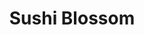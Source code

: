---
layout: place
title: "Sushi Blossom"
permalink: /washington/seattle/sushi-blossom.html
stateAbbr: WA
stateName: Washington
cityName: Seattle
seo:
  name: "Sushi Blossom"
  type: Restaurant
  links: null
description: "Sushi Blossom serves delicious sushi in Seattle, Washington. Try fresh Japanese dishes for a great dining experience. "
place_id: ChIJt7OYoFBrkFQRNnREW4oMMs4
photos:
  - name: >-
      places/ChIJt7OYoFBrkFQRNnREW4oMMs4/photos/AeeoHcJ30H_r8esqbSFN1lhlCWr7HB7jIrL7CbM45wNFT6s6eFUjOUrjRE_4f0lY5A1Ofgm4zP-otm93w9tGCHYfX3T-E82T8r-qkADgDqqQuepiiJBFSrXfDI-a_NJDPnTNOUSVtXlrNtAfHTSyWFQxgIXnXDev6Wxt0CdFCmBSCSneYfGeIHNLSNEy7y05ZCqTpLfLJVYuGsIkdL1kcCYlAoxSr18YuT6mNovHZoedW9LSsg7ltTG0KC8WnrrRkFylHseDwRQSLi17zLWdtSDWYH5H8V9p-NiJiE575MTWqZI5Ppeahm_RGGL_cb_OAXFWb81m5GrueaxMgzSRt_32sx8cwsXuJhEM75j2MWsptiLTgvL-csL6JLbD1c_P2XkMbv4UWk1H34dVe1j0GznS_62iCUz-s-tq9k3pebhjGpAlkNZU
    widthPx: 4032
    heightPx: 3024
    authorAttributions:
      - displayName: Bil Brierley
        uri: https://maps.google.com/maps/contrib/103964817376702180832
        photoUri: >-
          https://lh3.googleusercontent.com/a-/ALV-UjXxx-kw8XDlFmsb-JdbGSyqFkiG4qDscZhtzyvK9k4lVPsa-0lY=s100-p-k-no-mo
    flagContentUri: >-
      https://www.google.com/local/imagery/report/?cb_client=maps_api_places.places_api&image_key=!1e10!2sCIHM0ogKEICAgICEytuihQE&hl=en-US
    googleMapsUri: >-
      https://www.google.com/maps/place//data=!3m4!1e2!3m2!1sCIHM0ogKEICAgICEytuihQE!2e10!4m2!3m1!1s0x54906b50a098b3b7:0xce320c8a5b447436
  - name: >-
      places/ChIJt7OYoFBrkFQRNnREW4oMMs4/photos/AeeoHcI-J8QUWKLE72kq3-8N4ekB_5u6FKsUmKUk5qH0zfDQsC5M0mCDhNT6wXkQIg3kctttuMcqu0cgvYmChQ7lEwOPRSUEwjwtuy_9eHby1ZD31cgLzpdgr6qo7bLmQBD2b2srH9wzSOP_UUTrIzE0rr4IJ76pgtu65-_0tDtFuiZJWTc3i26mIqr14r-oy0a90T12TY-X69TQel6vrCAXMo_XLBx97EDqNmZ6oqTB760732ZisEU9KZL_hgk62wT7VALQNwRUeVnnnG1OvtIBVuMn-2oQ6qYKQhmzChylAO12ig
    widthPx: 2048
    heightPx: 1019
    authorAttributions:
      - displayName: Sushi Blossom
        uri: https://maps.google.com/maps/contrib/101820843517758506790
        photoUri: >-
          https://lh3.googleusercontent.com/a-/ALV-UjV8inCL4vw1aV90TYUUoC3bNXs-NkdcwKMqBuxXcB5wztdLvCM=s100-p-k-no-mo
    flagContentUri: >-
      https://www.google.com/local/imagery/report/?cb_client=maps_api_places.places_api&image_key=!1e10!2sAF1QipNqckrLNAWK2BE013ieBKcNED3CboUhzYqJt2jw&hl=en-US
    googleMapsUri: >-
      https://www.google.com/maps/place//data=!3m4!1e2!3m2!1sAF1QipNqckrLNAWK2BE013ieBKcNED3CboUhzYqJt2jw!2e10!4m2!3m1!1s0x54906b50a098b3b7:0xce320c8a5b447436
  - name: >-
      places/ChIJt7OYoFBrkFQRNnREW4oMMs4/photos/AeeoHcIfPY41yJ_hBVn0xccmn3SSW7pX8CSmcw-RE2jfveDDLzMA0it0zGAA1WYz3gCaJdZ1iOo-mLniwNQmRa6m9owI3n7edP07YPRn3UdRF6LXXEXe2gq9nP5ZtgVT9pycBWQRc-WeudiM8jN6fukdzH7G0Bbe7LVgMsSFGjtpE8GsvwXhss5z72cA9q94nLm252dMtrcFS5OS0KXhFnJfgmPop5rdJjtiSEYy07ihidpbbdvpf8IxURN6G7uX6RlxihKGSoBNHMCP01MG27n0vvLS931MJvRIEXChCMXPdCM9qUYSf_7Cw0lpmBJPZb5-VcnkQC55EStjZWe2xL8xud2i-t9ZQHYT5rUc545uJHXm0MYb_kYBFeiNXpSskwkKkLW5rnF3R0CIpxtEb22AYSzcwlhR3IrzLcoWNEqQJmCDR763
    widthPx: 4032
    heightPx: 3024
    authorAttributions:
      - displayName: Tomas Rodriguez
        uri: https://maps.google.com/maps/contrib/109407676723829019507
        photoUri: >-
          https://lh3.googleusercontent.com/a-/ALV-UjWXDX-dpLzuoBQ_K-DmJwP9yM9iH4LJpHw333fzBwVp01ugzPXc=s100-p-k-no-mo
    flagContentUri: >-
      https://www.google.com/local/imagery/report/?cb_client=maps_api_places.places_api&image_key=!1e10!2sCIHM0ogKEICAgIDpg6GW8QE&hl=en-US
    googleMapsUri: >-
      https://www.google.com/maps/place//data=!3m4!1e2!3m2!1sCIHM0ogKEICAgIDpg6GW8QE!2e10!4m2!3m1!1s0x54906b50a098b3b7:0xce320c8a5b447436
  - name: >-
      places/ChIJt7OYoFBrkFQRNnREW4oMMs4/photos/AeeoHcIdzTmwzm6Qim27H6FUJS3n6D1Yi5GGvwCHGSuJPMKJzCugVNBcG6DlLedCdu9JYvvfocb9kGjRiM1s_9XVcEX3KPRhf2euPSuc8tdFgn71w0KTqar0qe5rbUydD_hxQ6aAYrIKtqm6_H7pTc7cEBWJEx4-3yNvwxMzf3EmXTFb5P1VSFbtoFJdO9OU1fRBth-nFL_q8SnGClj-mrAqIMFA6F4AzXE-EaSHsscKfsJ5XZP9CLYf8iO4St8UDOQbSRL3aOwNjMl2rdh_CnNApV6R_tDlunI-i5dCiHTq-91-Fg
    widthPx: 2048
    heightPx: 1534
    authorAttributions:
      - displayName: Sushi Blossom
        uri: https://maps.google.com/maps/contrib/101820843517758506790
        photoUri: >-
          https://lh3.googleusercontent.com/a-/ALV-UjV8inCL4vw1aV90TYUUoC3bNXs-NkdcwKMqBuxXcB5wztdLvCM=s100-p-k-no-mo
    flagContentUri: >-
      https://www.google.com/local/imagery/report/?cb_client=maps_api_places.places_api&image_key=!1e10!2sAF1QipNpJB-X2E5YqxRrxhRHcwEBcJ63hr5Kgx61hWgz&hl=en-US
    googleMapsUri: >-
      https://www.google.com/maps/place//data=!3m4!1e2!3m2!1sAF1QipNpJB-X2E5YqxRrxhRHcwEBcJ63hr5Kgx61hWgz!2e10!4m2!3m1!1s0x54906b50a098b3b7:0xce320c8a5b447436
  - name: >-
      places/ChIJt7OYoFBrkFQRNnREW4oMMs4/photos/AeeoHcIhg1iWB9foGvKSKbPGcC5vXUqwrlDFB01sGTK_GXjY-x0lJbtHdq_bxsc1jyGN6detz8mLo3uu73MD37rQNMuCADvSwKGkMR8E5-YixPyT6V4E4VpYaV5CmiWQ-YCGhtooPQaUwD8weWdnZbhCcwoEq23L6WRgAT5eKjoyhZJisLrvW8OvcryjFVtVQPuznIYWFgUfj2-2DGK7XKqEUzpY-cCNJ5vD09fmY4ks4zshFo7qR7sROfQZEUoht8o1_ZAGtbva1IqkEjA2D8HnIwh7nYG5T9fi0oJfniHxq8_7CQ
    widthPx: 2048
    heightPx: 1534
    authorAttributions:
      - displayName: Sushi Blossom
        uri: https://maps.google.com/maps/contrib/101820843517758506790
        photoUri: >-
          https://lh3.googleusercontent.com/a-/ALV-UjV8inCL4vw1aV90TYUUoC3bNXs-NkdcwKMqBuxXcB5wztdLvCM=s100-p-k-no-mo
    flagContentUri: >-
      https://www.google.com/local/imagery/report/?cb_client=maps_api_places.places_api&image_key=!1e10!2sAF1QipMLUpyueRTBLmlz_Za3sfCiNd7uTIg5eaqUJIWA&hl=en-US
    googleMapsUri: >-
      https://www.google.com/maps/place//data=!3m4!1e2!3m2!1sAF1QipMLUpyueRTBLmlz_Za3sfCiNd7uTIg5eaqUJIWA!2e10!4m2!3m1!1s0x54906b50a098b3b7:0xce320c8a5b447436
  - name: >-
      places/ChIJt7OYoFBrkFQRNnREW4oMMs4/photos/AeeoHcIwl0MUkequD0JiieWqywdcHaZhboiUIygkeb5zBA69FfmgXB351ZHHzXM3BI5kz7LgXC3CN0zOmmHKOYbi_6g_v2F0305fCIrtRCxXGGhGMIBrkEE2tKyNR9IlBbSjwdwxIt4wIhfkJcnRQhycYKImRBN_hkAxaFroG1I9gOnQ9NmFbMtZqnPVGadTYr3cEPh6CpCLoBMfdLi3llMXLN4P-yqtZ2lWfojmaWQZwc-4uz40FrBBE__bRejx0GXAphO34LgaDCRsTSBfBZofb7USmKuKVvs7CBIGwv7_NIGD34V2ih5ICREfodgFh9O8VVNNxOlbWAWtDwntHSdpZiZjY5-9J7AjSzMdsvUJtWFLaahiFWiXpCObNj80Gki5RPMAJM5RgqlUynE6KoFkI0rB5r4E84TKxX29-ym2YsI7MA
    widthPx: 2448
    heightPx: 3264
    authorAttributions:
      - displayName: Brandon Na
        uri: https://maps.google.com/maps/contrib/114855475861926667664
        photoUri: >-
          https://lh3.googleusercontent.com/a-/ALV-UjWM8569-Zth7vkGFzMZS9OjQNVXqRbEaedqdl9CpriX0Hz96rhz=s100-p-k-no-mo
    flagContentUri: >-
      https://www.google.com/local/imagery/report/?cb_client=maps_api_places.places_api&image_key=!1e10!2sCIHM0ogKEICAgICEsJOsMQ&hl=en-US
    googleMapsUri: >-
      https://www.google.com/maps/place//data=!3m4!1e2!3m2!1sCIHM0ogKEICAgICEsJOsMQ!2e10!4m2!3m1!1s0x54906b50a098b3b7:0xce320c8a5b447436
  - name: >-
      places/ChIJt7OYoFBrkFQRNnREW4oMMs4/photos/AeeoHcLwyNoLgzCottfEVv_8jXnKAVAVB4x98E4nHof4D8_tWE7IAhNZ0gw9ySJNuaxttL2STr96ymy24X6hIgKsfiAZY7I7DiOLTcSeZUr4ESSYocWFw1ijlciUqZrCsyrEm3md0DzZfU_eif8V_nhGqy1EAcO6Lk5iidOJNIH89eckIufcst2EwXOpGPpJ3OAS9uv8h1PBuTPV7LPcReK-fCq8YK5BlEohkKZcl5zAhmXjCLz3NxOQqTMtqeIHpmUjDG6khcaFB8N15lV0lHWoRvJEKotmZm-KtdvfbhR_Chk2GQ
    widthPx: 2048
    heightPx: 1534
    authorAttributions:
      - displayName: Sushi Blossom
        uri: https://maps.google.com/maps/contrib/101820843517758506790
        photoUri: >-
          https://lh3.googleusercontent.com/a-/ALV-UjV8inCL4vw1aV90TYUUoC3bNXs-NkdcwKMqBuxXcB5wztdLvCM=s100-p-k-no-mo
    flagContentUri: >-
      https://www.google.com/local/imagery/report/?cb_client=maps_api_places.places_api&image_key=!1e10!2sAF1QipMcU_VQkdqHUr4N8vTzGDs2RFmY20j77u3MhAJf&hl=en-US
    googleMapsUri: >-
      https://www.google.com/maps/place//data=!3m4!1e2!3m2!1sAF1QipMcU_VQkdqHUr4N8vTzGDs2RFmY20j77u3MhAJf!2e10!4m2!3m1!1s0x54906b50a098b3b7:0xce320c8a5b447436
  - name: >-
      places/ChIJt7OYoFBrkFQRNnREW4oMMs4/photos/AeeoHcIVySwK_G2DMiN_NWXtA8eltqf2My5jXiPtlts4HPGaaJCSEr_c3MJW0fjF9SlOPsgu1GQZln7OrDXL12HhMOLW5mgmXifk2fYPC3I07ZGw3CzqijQ1J30ELUVlk2cHCOMbfxnPEDpkIeptGzuIzSFy2Vv8rqMrlxJB-XLCvhKqmzDBALN355gEaX6c4hLaw7Bxx_Sgf9zSK3Vryu48-ftoAA8CToOa2ZX33fcX41kJBZU_BWCLyZ3VWeabacbUJ67tuV3zELoJFWYfLWjvcmcmjyUGLRzVXcxLXYHv-Ci7AQ
    widthPx: 2048
    heightPx: 1534
    authorAttributions:
      - displayName: Sushi Blossom
        uri: https://maps.google.com/maps/contrib/101820843517758506790
        photoUri: >-
          https://lh3.googleusercontent.com/a-/ALV-UjV8inCL4vw1aV90TYUUoC3bNXs-NkdcwKMqBuxXcB5wztdLvCM=s100-p-k-no-mo
    flagContentUri: >-
      https://www.google.com/local/imagery/report/?cb_client=maps_api_places.places_api&image_key=!1e10!2sAF1QipPXJs6ut2e0MvdQT0vsoET5MSaZu2T_vmMVkJFA&hl=en-US
    googleMapsUri: >-
      https://www.google.com/maps/place//data=!3m4!1e2!3m2!1sAF1QipPXJs6ut2e0MvdQT0vsoET5MSaZu2T_vmMVkJFA!2e10!4m2!3m1!1s0x54906b50a098b3b7:0xce320c8a5b447436
  - name: >-
      places/ChIJt7OYoFBrkFQRNnREW4oMMs4/photos/AeeoHcI2UUbb6LYXhPAaAExI4POJv-SBjph_e1fRrEphhXeuCtG9v2xIzTGQj2gJjH6xz-QpCBpXA-o_VsgFEPJx_KOg-ERJsyAIOd-jVbkMf02vV_SOXwgOpwZtDylUbyjfrZpbTCB3O_WomigBdKh1YddyZ5UKJUhf7IkZttrDBGf4sBPZhjY3YAuYHcQ-fY1a_8UQzc98gjr-Ur6YF5qWAGJqg7ZvhHPXD7AvifrPEMB9Rg42M9_KjMOOjBhgzWL3-xKIOusPvq0nZTz70_uGpGg8nyamJiJbEtOxFi00uQ4cLg
    widthPx: 2048
    heightPx: 1534
    authorAttributions:
      - displayName: Sushi Blossom
        uri: https://maps.google.com/maps/contrib/101820843517758506790
        photoUri: >-
          https://lh3.googleusercontent.com/a-/ALV-UjV8inCL4vw1aV90TYUUoC3bNXs-NkdcwKMqBuxXcB5wztdLvCM=s100-p-k-no-mo
    flagContentUri: >-
      https://www.google.com/local/imagery/report/?cb_client=maps_api_places.places_api&image_key=!1e10!2sAF1QipM-j1GJyezzjGEuPEQJzkAI_XGgp58p2O_2O-Au&hl=en-US
    googleMapsUri: >-
      https://www.google.com/maps/place//data=!3m4!1e2!3m2!1sAF1QipM-j1GJyezzjGEuPEQJzkAI_XGgp58p2O_2O-Au!2e10!4m2!3m1!1s0x54906b50a098b3b7:0xce320c8a5b447436
  - name: >-
      places/ChIJt7OYoFBrkFQRNnREW4oMMs4/photos/AeeoHcJFQo69pKvduJFNKBD0DpOyAnVbFs9Fag-p57JAlPe0Am9azcmFRD-hpVgvv1eDRb5Tu83-QJ_EspPxQOvJFbe3neXlwowvJosk9_lG6heUT2IDvUiG2xugww1SaZfFPISbWAIOz6XV_5xpOlu3BoKzya9yxgXBYE5lxE5h2FsQl-fyIYBHeQMju5HXJLhxviEsm3UsjM4Q8u3vsgx4IifHLyJRfIIKDByS2guRI5whDzbgdyiZyB59T29QHHI4L3p0RQRE25gF9oLmAn4SrpPM9BdH3biZkpGXu7HpWPE0Eg
    widthPx: 2048
    heightPx: 1534
    authorAttributions:
      - displayName: Sushi Blossom
        uri: https://maps.google.com/maps/contrib/101820843517758506790
        photoUri: >-
          https://lh3.googleusercontent.com/a-/ALV-UjV8inCL4vw1aV90TYUUoC3bNXs-NkdcwKMqBuxXcB5wztdLvCM=s100-p-k-no-mo
    flagContentUri: >-
      https://www.google.com/local/imagery/report/?cb_client=maps_api_places.places_api&image_key=!1e10!2sAF1QipPK3EtOlYXc3wmDkphMzww1y5Vwoxf2NCl6N-Y1&hl=en-US
    googleMapsUri: >-
      https://www.google.com/maps/place//data=!3m4!1e2!3m2!1sAF1QipPK3EtOlYXc3wmDkphMzww1y5Vwoxf2NCl6N-Y1!2e10!4m2!3m1!1s0x54906b50a098b3b7:0xce320c8a5b447436
address: 2720 3rd Ave, Seattle, WA 98121, USA
street: 2720 3rd Ave
city: Seattle
state: WA
zip: '98121'
country: USA
neighborhood: Downtown Seattle
latitude: '47.617613'
longitude: '-122.349048'
accessibility_options: null
business_status: null
name: Sushi Blossom
google_maps_links: null
primary_type: null
opening_hours:
  regular: null
  current: null
secondary_opening_hours:
  regular:
    weekdayDescriptions: null
    type: null
  current:
    weekdayDescriptions: null
    type: null
phone: null
price_level: null
price_range: null
rating: null
rating_count: 0
website: null
reviews: null
parking_options: null
payment_options: null
allow_dogs: null
curbside_pickup: null
delivery: null
dine_in: null
good_for_children: null
good_for_groups: null
good_for_sports: null
live_music: null
menu_for_children: null
outdoor_seating: null
reservable: null
restroom: null
serves_beer: null
serves_breakfast: null
serves_brunch: null
serves_cocktails: null
serves_coffee: null
serves_dinner: null
serves_dessert: null
serves_lunch: null
serves_vegetarian_food: null
serves_wine: null
takeout: null
update_category: essentials
summary: null

---